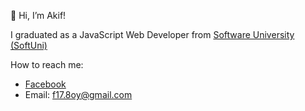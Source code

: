 👋 Hi, I’m Akif!

I graduated as a JavaScript Web Developer from [Software University (SoftUni)](https://softuni.bg/)

How to reach me:
- [Facebook](https://www.facebook.com/kifchoo)
- Email: f17.8oy@gmail.com

<!---
Kif-gg/Kif-gg is a ✨ special ✨ repository because its `README.md` (this file) appears on your GitHub profile.
You can click the Preview link to take a look at your changes.
--->
